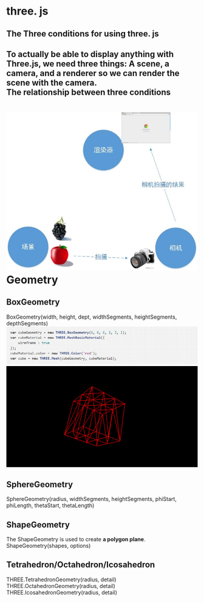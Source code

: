 three. js
===
The Three conditions for using three. js
---
To actually be able to display anything with Three.js, we need three things: **A scene, a camera, and a renderer** so we can render the scene with the camera.
<br>
The relationship between three conditions
---
![](https://github.com/CherryTomato1225/DAT505-GitHub/blob/master/session2/03-HowToCopyCase/textures/ThreeConditions.jpg)
<br>
Geometry
===
BoxGeometry
---
BoxGeometry(width, height, dept, widthSegments, heightSegments, depthSegments)
<br>
![](https://github.com/CherryTomato1225/DAT505-GitHub/blob/master/session2/03-HowToCopyCase/textures/BoxGeometry.png)
<br>
![](https://github.com/CherryTomato1225/DAT505-GitHub/blob/master/session2/03-HowToCopyCase/textures/BoxGeometry.jpg)

SphereGeometry
---
SphereGeometry(radius, widthSegments, heightSegments, phiStart, phiLength, thetaStart, thetaLength)

ShapeGeometry
---
The ShapeGeometry is used to create **a polygon plane**.
<br>
ShapeGeometry(shapes, options)

Tetrahedron/Octahedron/Icosahedron
----
THREE.TetrahedronGeometry(radius, detail)
<br>
THREE.OctahedronGeometry(radius, detail)
<br>
THREE.IcosahedronGeometry(radius, detail)
